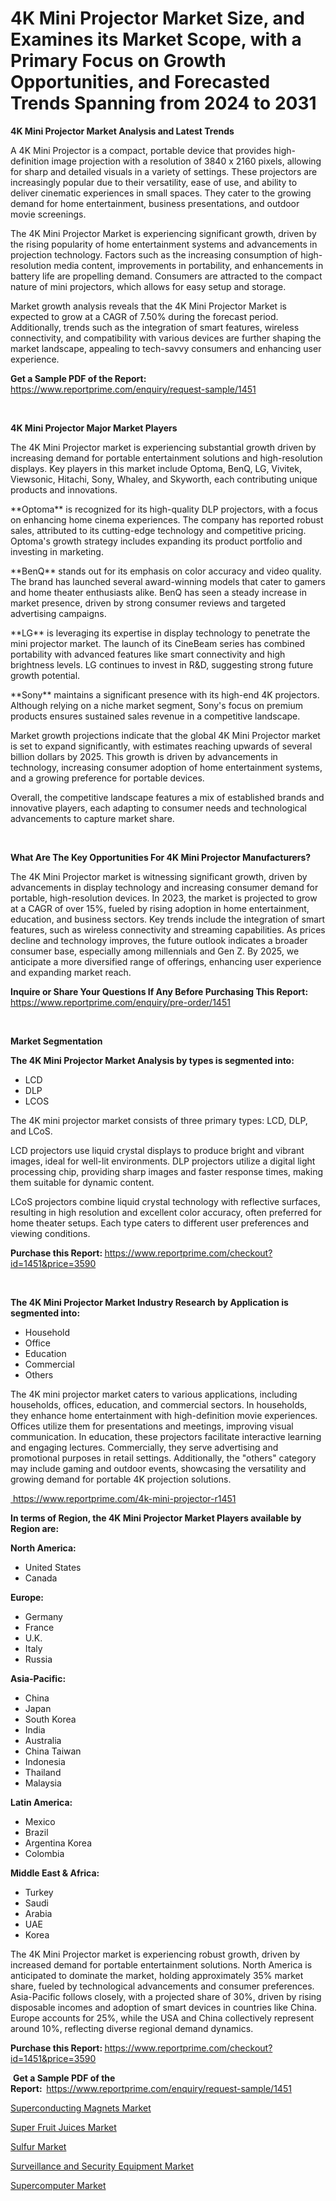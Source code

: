 <p><h1>4K Mini Projector Market Size, and Examines its Market Scope, with a Primary Focus on Growth Opportunities, and Forecasted Trends Spanning from 2024 to 2031</h1></p><p><strong>4K Mini Projector Market Analysis and Latest Trends</strong></p>
<p><p>A 4K Mini Projector is a compact, portable device that provides high-definition image projection with a resolution of 3840 x 2160 pixels, allowing for sharp and detailed visuals in a variety of settings. These projectors are increasingly popular due to their versatility, ease of use, and ability to deliver cinematic experiences in small spaces. They cater to the growing demand for home entertainment, business presentations, and outdoor movie screenings.</p><p>The 4K Mini Projector Market is experiencing significant growth, driven by the rising popularity of home entertainment systems and advancements in projection technology. Factors such as the increasing consumption of high-resolution media content, improvements in portability, and enhancements in battery life are propelling demand. Consumers are attracted to the compact nature of mini projectors, which allows for easy setup and storage.</p><p>Market growth analysis reveals that the 4K Mini Projector Market is expected to grow at a CAGR of 7.50% during the forecast period. Additionally, trends such as the integration of smart features, wireless connectivity, and compatibility with various devices are further shaping the market landscape, appealing to tech-savvy consumers and enhancing user experience.</p></p>
<p><strong>Get a Sample PDF of the Report:&nbsp;</strong> <a href="https://www.reportprime.com/enquiry/request-sample/1451?utm_campaign=1944&utm_medium=2&utm_source=Github&utm_content=ia&utm_term=24122024&utm_id=4k-mini-projector">https://www.reportprime.com/enquiry/request-sample/1451</a></p>
<p>&nbsp;</p>
<p><strong>4K Mini Projector Major Market Players</strong></p>
<p><p>The 4K Mini Projector market is experiencing substantial growth driven by increasing demand for portable entertainment solutions and high-resolution displays. Key players in this market include Optoma, BenQ, LG, Vivitek, Viewsonic, Hitachi, Sony, Whaley, and Skyworth, each contributing unique products and innovations.</p><p>**Optoma** is recognized for its high-quality DLP projectors, with a focus on enhancing home cinema experiences. The company has reported robust sales, attributed to its cutting-edge technology and competitive pricing. Optoma's growth strategy includes expanding its product portfolio and investing in marketing.</p><p>**BenQ** stands out for its emphasis on color accuracy and video quality. The brand has launched several award-winning models that cater to gamers and home theater enthusiasts alike. BenQ has seen a steady increase in market presence, driven by strong consumer reviews and targeted advertising campaigns.</p><p>**LG** is leveraging its expertise in display technology to penetrate the mini projector market. The launch of its CineBeam series has combined portability with advanced features like smart connectivity and high brightness levels. LG continues to invest in R&D, suggesting strong future growth potential.</p><p>**Sony** maintains a significant presence with its high-end 4K projectors. Although relying on a niche market segment, Sony's focus on premium products ensures sustained sales revenue in a competitive landscape.</p><p>Market growth projections indicate that the global 4K Mini Projector market is set to expand significantly, with estimates reaching upwards of several billion dollars by 2025. This growth is driven by advancements in technology, increasing consumer adoption of home entertainment systems, and a growing preference for portable devices.</p><p>Overall, the competitive landscape features a mix of established brands and innovative players, each adapting to consumer needs and technological advancements to capture market share.</p></p>
<p>&nbsp;</p>
<p><strong>What Are The Key Opportunities For 4K Mini Projector Manufacturers?</strong></p>
<p><p>The 4K Mini Projector market is witnessing significant growth, driven by advancements in display technology and increasing consumer demand for portable, high-resolution devices. In 2023, the market is projected to grow at a CAGR of over 15%, fueled by rising adoption in home entertainment, education, and business sectors. Key trends include the integration of smart features, such as wireless connectivity and streaming capabilities. As prices decline and technology improves, the future outlook indicates a broader consumer base, especially among millennials and Gen Z. By 2025, we anticipate a more diversified range of offerings, enhancing user experience and expanding market reach.</p></p>
<p><strong>Inquire or Share Your Questions If Any Before Purchasing This Report:</strong> <a href="https://www.reportprime.com/enquiry/pre-order/1451?utm_campaign=1944&utm_medium=2&utm_source=Github&utm_content=ia&utm_term=24122024&utm_id=4k-mini-projector">https://www.reportprime.com/enquiry/pre-order/1451</a></p>
<p>&nbsp;</p>
<p><strong>Market Segmentation</strong></p>
<p><strong>The 4K Mini Projector Market Analysis by types is segmented into:</strong></p>
<p><ul><li>LCD</li><li>DLP</li><li>LCOS</li></ul></p>
<p><p>The 4K mini projector market consists of three primary types: LCD, DLP, and LCoS. </p><p>LCD projectors use liquid crystal displays to produce bright and vibrant images, ideal for well-lit environments. DLP projectors utilize a digital light processing chip, providing sharp images and faster response times, making them suitable for dynamic content. </p><p>LCoS projectors combine liquid crystal technology with reflective surfaces, resulting in high resolution and excellent color accuracy, often preferred for home theater setups. Each type caters to different user preferences and viewing conditions.</p></p>
<p><strong>Purchase this Report:&nbsp;</strong><a href="https://www.reportprime.com/checkout?id=1451&price=3590&utm_campaign=1944&utm_medium=2&utm_source=Github&utm_content=ia&utm_term=24122024&utm_id=4k-mini-projector">https://www.reportprime.com/checkout?id=1451&price=3590</a></p>
<p>&nbsp;</p>
<p><strong>The 4K Mini Projector Market Industry Research by Application is segmented into:</strong></p>
<p><ul><li>Household</li><li>Office</li><li>Education</li><li>Commercial</li><li>Others</li></ul></p>
<p><p>The 4K mini projector market caters to various applications, including households, offices, education, and commercial sectors. In households, they enhance home entertainment with high-definition movie experiences. Offices utilize them for presentations and meetings, improving visual communication. In education, these projectors facilitate interactive learning and engaging lectures. Commercially, they serve advertising and promotional purposes in retail settings. Additionally, the "others" category may include gaming and outdoor events, showcasing the versatility and growing demand for portable 4K projection solutions.</p></p>
<p><a href="https://www.reportprime.com/4k-mini-projector-r1451?utm_campaign=1944&utm_medium=2&utm_source=Github&utm_content=ia&utm_term=24122024&utm_id=4k-mini-projector">&nbsp;https://www.reportprime.com/4k-mini-projector-r1451</a></p>
<p><strong>In terms of Region, the 4K Mini Projector Market Players available by Region are:</strong></p>
<p>
    <p> <strong> North America: </strong>
        <ul>
            <li>United States</li>
            <li>Canada</li>
        </ul>
        </p> 
    <p> <strong> Europe: </strong>
        <ul>
            <li>Germany</li>
            <li>France</li>
            <li>U.K.</li>
            <li>Italy</li>
            <li>Russia</li>
        </ul>
        </p> 
    <p> <strong> Asia-Pacific: </strong>
        <ul>
            <li>China</li>
            <li>Japan</li>
            <li>South Korea</li>
            <li>India</li>
            <li>Australia</li>
            <li>China Taiwan</li>
            <li>Indonesia</li>
            <li>Thailand</li>
            <li>Malaysia</li>
        </ul>
        </p> 
    <p> <strong> Latin America: </strong>
        <ul>
            <li>Mexico</li>
            <li>Brazil</li>
            <li>Argentina Korea</li>
            <li>Colombia</li>
        </ul>
        </p> 
    <p> <strong> Middle East & Africa: </strong>
        <ul>
            <li>Turkey</li>
            <li>Saudi</li>
            <li>Arabia</li>
            <li>UAE</li>
            <li>Korea</li>
        </ul>
    </p>
    </p>
<p><p>The 4K Mini Projector market is experiencing robust growth, driven by increased demand for portable entertainment solutions. North America is anticipated to dominate the market, holding approximately 35% market share, fueled by technological advancements and consumer preferences. Asia-Pacific follows closely, with a projected share of 30%, driven by rising disposable incomes and adoption of smart devices in countries like China. Europe accounts for 25%, while the USA and China collectively represent around 10%, reflecting diverse regional demand dynamics.</p></p>
<p><strong>Purchase this Report: </strong><a href="https://www.reportprime.com/checkout?id=1451&price=3590&utm_campaign=1944&utm_medium=2&utm_source=Github&utm_content=ia&utm_term=24122024&utm_id=4k-mini-projector">https://www.reportprime.com/checkout?id=1451&price=3590</a></p>
<p>&nbsp;<strong>Get a Sample PDF of the Report:&nbsp;&nbsp;</strong><a href="https://www.reportprime.com/enquiry/request-sample/1451?utm_campaign=1944&utm_medium=2&utm_source=Github&utm_content=ia&utm_term=24122024&utm_id=4k-mini-projector">https://www.reportprime.com/enquiry/request-sample/1451</a></p>
<p><strong></strong></p>
<p><p><a href="https://www.linkedin.com/pulse/revolutionizing-success-in-depth-review-theglobal-superconducting-tuljf?utm_campaign=1944&utm_medium=2&utm_source=Github&utm_content=ia&utm_term=24122024&utm_id=4k-mini-projector">Superconducting Magnets Market</a></p><p><a href="https://www.linkedin.com/pulse/super-fruit-juices-market-analysis-post-pandemic-reset-emerging-zfe8e?utm_campaign=1944&utm_medium=2&utm_source=Github&utm_content=ia&utm_term=24122024&utm_id=4k-mini-projector">Super Fruit Juices Market</a></p><p><a href="https://www.linkedin.com/pulse/c-glance-reports-anmec?utm_campaign=1944&utm_medium=2&utm_source=Github&utm_content=ia&utm_term=24122024&utm_id=4k-mini-projector">Sulfur Market</a></p><p><a href="https://www.linkedin.com/pulse/comprehensive-overview-surveillance-security-equipment-market-ruv2e?utm_campaign=1944&utm_medium=2&utm_source=Github&utm_content=ia&utm_term=24122024&utm_id=4k-mini-projector">Surveillance and Security Equipment Market</a></p><p><a href="https://www.linkedin.com/pulse/insights-supercomputer-market-from-2024-2031-projecting-arpjf?utm_campaign=1944&utm_medium=2&utm_source=Github&utm_content=ia&utm_term=24122024&utm_id=4k-mini-projector">Supercomputer Market</a></p></p>
